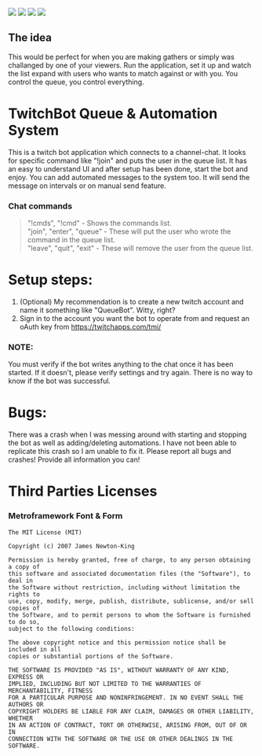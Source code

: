 ![](http://bytevaultstudio.se/ShareX/TwitchBotQueue_BSF7g8ctYd.png)
![](http://bytevaultstudio.se/ShareX/TwitchBotQueue_VAL29EL0f4.png)
![](http://bytevaultstudio.se/ShareX/TwitchBotQueue_PcAL67rkCI.png)
![](http://bytevaultstudio.se/ShareX/TwitchBotQueue_ANSwdxY30D.png)

## The idea
This would be perfect for when you are making gathers or simply was challanged by one of your viewers.
Run the application, set it up and watch the list expand with users who wants to match against or with you.
You control the queue, you control everything.

# TwitchBot Queue & Automation System
This is a twitch bot application which connects to a channel-chat.
It looks for specific command like "!join" and puts the user in the queue list.
It has an easy to understand UI and after setup has been done, start the bot and enjoy.
You can add automated messages to the system too. It will send the message on intervals or on manual send feature.

### Chat commands
> "!cmds", "!cmd" - Shows the commands list.   
> "join", "enter", "queue" - These will put the user who wrote the command in the queue list.   
> "leave", "quit", "exit" - These will remove the user from the queue list.

# Setup steps:
1. (Optional) My recommendation is to create a new twitch account and name it something like "QueueBot". Witty, right?
2. Sign in to the account you want the bot to operate from and request an oAuth key from https://twitchapps.com/tmi/

### NOTE:
You must verify if the bot writes anything to the chat once it has been started. If it doesn't, please verify settings and try again. There is no way to know if the bot was successful.

# Bugs:
There was a crash when I was messing around with starting and stopping the bot as well as adding/deleting automations. I have not been able to replicate this crash so I am unable to fix it. Please report all bugs and crashes! Provide all information you can!

# Third Parties Licenses
### Metroframework Font & Form
```
The MIT License (MIT)

Copyright (c) 2007 James Newton-King

Permission is hereby granted, free of charge, to any person obtaining a copy of
this software and associated documentation files (the "Software"), to deal in
the Software without restriction, including without limitation the rights to
use, copy, modify, merge, publish, distribute, sublicense, and/or sell copies of
the Software, and to permit persons to whom the Software is furnished to do so,
subject to the following conditions:

The above copyright notice and this permission notice shall be included in all
copies or substantial portions of the Software.

THE SOFTWARE IS PROVIDED "AS IS", WITHOUT WARRANTY OF ANY KIND, EXPRESS OR
IMPLIED, INCLUDING BUT NOT LIMITED TO THE WARRANTIES OF MERCHANTABILITY, FITNESS
FOR A PARTICULAR PURPOSE AND NONINFRINGEMENT. IN NO EVENT SHALL THE AUTHORS OR
COPYRIGHT HOLDERS BE LIABLE FOR ANY CLAIM, DAMAGES OR OTHER LIABILITY, WHETHER
IN AN ACTION OF CONTRACT, TORT OR OTHERWISE, ARISING FROM, OUT OF OR IN
CONNECTION WITH THE SOFTWARE OR THE USE OR OTHER DEALINGS IN THE SOFTWARE.
```
